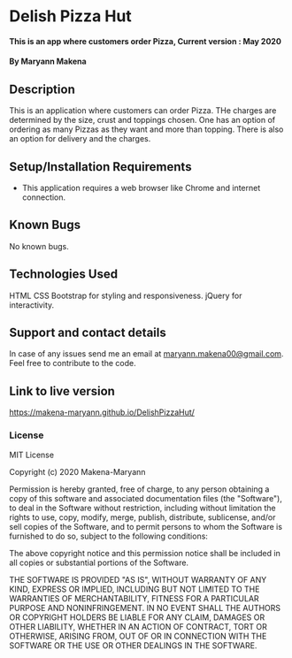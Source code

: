 # Delish Pizza Hut

#### This is an app where customers order Pizza, Current version : May 2020

#### By **Maryann Makena**

## Description

This is an application where customers can order Pizza. THe charges are determined by the size, crust and toppings chosen. One has an option of ordering as many Pizzas as they want and more than topping.
There is also an option for delivery and the charges.

## Setup/Installation Requirements

- This application requires a web browser like Chrome and internet connection.

## Known Bugs

No known bugs.

## Technologies Used

HTML
CSS
Bootstrap for styling and responsiveness.
jQuery for interactivity.

## Support and contact details

In case of any issues send me an email at maryann.makena00@gmail.com.
Feel free to contribute to the code.

## Link to live version

https://makena-maryann.github.io/DelishPizzaHut/

### License

MIT License

Copyright (c) 2020 Makena-Maryann

Permission is hereby granted, free of charge, to any person obtaining a copy
of this software and associated documentation files (the "Software"), to deal
in the Software without restriction, including without limitation the rights
to use, copy, modify, merge, publish, distribute, sublicense, and/or sell
copies of the Software, and to permit persons to whom the Software is
furnished to do so, subject to the following conditions:

The above copyright notice and this permission notice shall be included in all
copies or substantial portions of the Software.

THE SOFTWARE IS PROVIDED "AS IS", WITHOUT WARRANTY OF ANY KIND, EXPRESS OR
IMPLIED, INCLUDING BUT NOT LIMITED TO THE WARRANTIES OF MERCHANTABILITY,
FITNESS FOR A PARTICULAR PURPOSE AND NONINFRINGEMENT. IN NO EVENT SHALL THE
AUTHORS OR COPYRIGHT HOLDERS BE LIABLE FOR ANY CLAIM, DAMAGES OR OTHER
LIABILITY, WHETHER IN AN ACTION OF CONTRACT, TORT OR OTHERWISE, ARISING FROM,
OUT OF OR IN CONNECTION WITH THE SOFTWARE OR THE USE OR OTHER DEALINGS IN THE
SOFTWARE.

